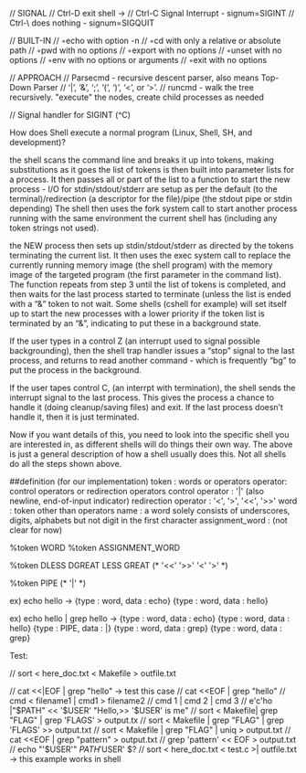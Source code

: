 //  SIGNAL
// Ctrl-D exit shell -> 
// Ctrl-C Signal Interrupt - signum=SIGINT
// Ctrl-\ does nothing - signum=SIGQUIT

// BUILT-IN
// ◦echo with option -n
// ◦cd with only a relative or absolute path
// ◦pwd with no options
// ◦export with no options
// ◦unset with no options
// ◦env with no options or arguments
// ◦exit with no options

// APPROACH
// Parsecmd - recursive descent parser, also means Top-Down Parser
// ‘|’, ‘&’, ‘;’, ‘(’, ‘)’, ‘<’, or ‘>’.
// runcmd - walk the tree recursively. "execute" the nodes, create child processes as needed

// Signal handler for SIGINT (^C)

How does Shell execute a normal program (Linux, Shell, SH, and development)?

the shell scans the command line and breaks it up into tokens, making substitutions as it goes
the list of tokens is then built into parameter lists for a process. It then passes all or part of the list to a function to start the new process - I/O for stdin/stdout/stderr are setup as per the default (to the terminal)/redirection (a descriptor for the file)/pipe (the stdout pipe or stdin depending)
The shell then uses the fork system call to start another process running with the same environment the current shell has (including any token strings not used).

the NEW process then sets up stdin/stdout/stderr as directed by the tokens terminating the current list. It then uses the exec system call to replace the currently running memory image (the shell program) with the memory image of the targeted program (the first parameter in the command list).
The function repeats from step 3 until the list of tokens is completed, and then waits for the last process started to terminate (unless the list is ended with a “&” token to not wait.
Some shells (cshell for example) will set itself up to start the new processes with a lower priority if the token list is terminated by an “&”, indicating to put these in a background state.

If the user types in a control Z (an interrupt used to signal possible backgrounding), then the shell trap handler issues a “stop” signal to the last process, and returns to read another command - which is frequently “bg” to put the process in the background.

If the user tapes control C, (an interrpt with termination), the shell sends the interrupt signal to the last process. This gives the process a chance to handle it (doing cleanup/saving files) and exit. If the last process doesn’t handle it, then it is just terminated.

Now if you want details of this, you need to look into the specific shell you are interested in, as different shells will do things their own way. The above is just a general description of how a shell usually does this. Not all shells do all the steps shown above.

##definition (for our implementation)
token : words or operators
operator: control operators or redirection operators
control operator : '|' (also newline, end-of-input indicator)
redirection operator : '<', '>', '<<', '>>'
word : token other than operators
name : a word solely consists of underscores, digits, alphabets but not digit in the first character
assignment_word : (not clear for now)

%token  WORD
%token  ASSIGNMENT_WORD

%token  DLESS  DGREAT LESS GREAT
(*      '<<'   '>>'   '<'   '>'  *)

%token PIPE
(*     '|'  *)

ex) echo hello
-> {type : word, data : echo}
   {type : word, data : hello}

ex) echo hello | grep hello
-> {type : word, data : echo}
   {type : word, data : hello}
   {type : PIPE, data : |}
   {type : word, data : grep}
   {type : word, data : grep}

Test:

// sort < here_doc.txt < Makefile > outfile.txt

// cat <<|EOF | grep "hello" -> test this case
// cat <<EOF | grep "hello"
// cmd < filename1 | cmd1 > filename2
// cmd 1 | cmd 2 | cmd 3
// e'c'ho |"$PATH" << '$USER' "Hello,>> '$USER' is me" 
// sort < Makefile| grep "FLAG" | grep 'FLAGS' > output.tx
// sort < Makefile | grep "FLAG" | grep 'FLAGS' >> output.txt
// sort < Makefile | grep "FLAG" | uniq > output.txt
// cat <<EOF | grep "pattern" > output.txt
// grep 'pattern' << EOF > output.txt
// echo "'$USER'" $PATH '$USER' $?
// sort < here_doc.txt < test.c >| outfile.txt -> this example works in shell
